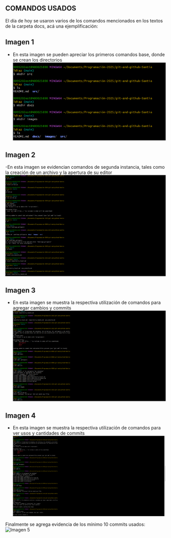 ## COMANDOS USADOS
El día de hoy se usaron varios de los comandos mencionados en los textos de la carpeta docs, acá una ejemplificación:
## Imagen 1 
- En esta imagen se pueden apreciar los primeros comandos base, donde se crean los directorios
![Imagen 1](../images/Cap4.png)
## Imagen 2
-En esta imagen se evidencian comandos de segunda instancia, tales como la creación de un archivo y la apertura de su editor
![Imagen 2](../images/Cap3.png)
## Imagen 3 
- En esta imagen se muestra la respectiva utilización de comandos para agregar cambios y commits
![Imagen 3](../images/Cap2.png)
## Imagen 4
- En esta imagen se muestra la respectiva utilización de comandos para ver usos y cantidades de commits
![Imagen 4](../images/Cap1.png)

Finalmente se agrega evidencia de los mínimo 10 commits usados:
![Imagen 5]()